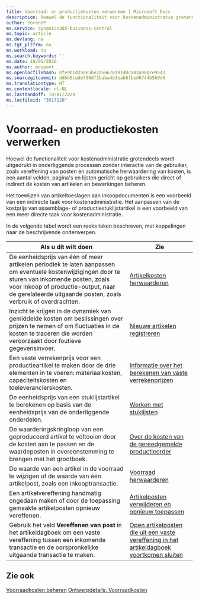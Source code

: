 ```yaml
---
title: Voorraad- en productiekosten verwerken | Microsoft Docs
description: Hoewel de functionaliteit voor kostenadministratie grotendeels wordt uitgedrukt in onderliggende processen zonder interactie van de gebruiker, zoals vereffening van posten en automatische herwaardering van kosten, is een aantal velden, pagina's en lijsten gericht op gebruikers die direct of indirect de kosten van artikelen en bewerkingen beheren.
author: SorenGP
ms.service: dynamics365-business-central
ms.topic: article
ms.devlang: na
ms.tgt_pltfrm: na
ms.workload: na
ms.search.keywords: ''
ms.date: 10/01/2020
ms.author: edupont
ms.openlocfilehash: 8fe9b1d25ae5be2a56678181d8ca03a9807e9543
ms.sourcegitcommit: ddbb5cede750df1baba4b3eab8fbed6744b5b9d6
ms.translationtype: HT
ms.contentlocale: nl-NL
ms.lasthandoff: 10/01/2020
ms.locfileid: "3917120"
---
```

# <a name="handling-inventory-and-manufacturing-costs"></a>Voorraad- en productiekosten verwerken
Hoewel de functionaliteit voor kostenadministratie grotendeels wordt uitgedrukt in onderliggende processen zonder interactie van de gebruiker, zoals vereffening van posten en automatische herwaardering van kosten, is een aantal velden, pagina's en lijsten gericht op gebruikers die direct of indirect de kosten van artikelen en bewerkingen beheren.  

 Het toewijzen van artikeltoeslagen aan inkoopdocumenten is een voorbeeld van een indirecte taak voor kostenadministratie. Het aanpassen van de kostprijs van assemblage- of productiestuklijstartikel is een voorbeeld van een meer directe taak voor kostenadministratie.  

 In de volgende tabel wordt een reeks taken beschreven, met koppelingen naar de beschrijvende onderwerpen.   

|**Als u dit wilt doen**|**Zie**|  
|------------|-------------|  
|De eenheidsprijs van één of meer artikelen periodiek te laten aanpassen om eventuele kostenwijzigingen door te sturen van inkomende posten, zoals voor inkoop of productie-output, naar de gerelateerde uitgaande posten, zoals verbruik of overdrachten.|[Artikelkosten herwaarderen](inventory-how-adjust-item-costs.md)|  
|Inzicht te krijgen in de dynamiek van gemiddelde kosten om beslissingen over prijzen te nemen of om fluctuaties in de kosten te traceren die worden veroorzaakt door foutieve gegevensinvoer.|[Nieuwe artikelen registreren](inventory-how-register-new-items.md)|  
|Een vaste verrekenprijs voor een productieartikel te maken door de drie elementen in te voeren: materiaalkosten, capaciteitskosten en toeleverancierskosten.|[Informatie over het berekenen van vaste verrekenprijzen](finance-about-calculating-standard-cost.md)|  
|De eenheidsprijs van een stuklijstartikel te berekenen op basis van de eenheidsprijs van de onderliggende onderdelen.|[Werken met stuklijsten](inventory-how-work-BOMs.md)|  
|De waarderingskringloop van een geproduceerd artikel te voltooien door de kosten aan te passen en de waardeposten in overeenstemming te brengen met het grootboek.|[Over de kosten van de gereedgemelde productieorder](finance-about-finished-production-order-costs.md)|  
|De waarde van een artikel in de voorraad te wijzigen of de waarde van één artikelpost, zoals een inkooptransactie.|[Voorraad herwaarderen](inventory-how-revalue-inventory.md)|
|Een artikelvereffening handmatig ongedaan maken of door de toepassing gemaakte artikelposten opnieuw vereffenen.|[Artikelposten verwijderen en opnieuw toepassen](finance-how-to-remove-and-reapply-item-entries.md)|  
|Gebruik het veld **Vereffenen van post** in het artikeldagboek om een vaste vereffening tussen een inkomende transactie en de oorspronkelijke uitgaande transactie te maken.|[Open artikelposten die uit een vaste vereffening in het artikeldagboek voortkomen sluiten](finance-how-to-close-open-item-ledger-entries-resulting-from-fixed-application-in-the-item-journal.md)|  

## <a name="see-also"></a>Zie ook  
[Voorraadkosten beheren](finance-manage-inventory-costs.md)
[Ontwerpdetails: Voorraadkosten](design-details-inventory-costing.md)
